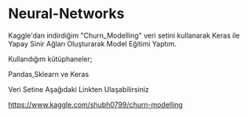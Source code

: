 # Neural-Networks

Kaggle'dan indirdiğim "Churn_Modelling" veri setini kullanarak Keras ile Yapay Sinir Ağları Oluşturarak Model Eğitimi Yaptım.

Kullandığım kütüphaneler;

Pandas,Sklearn ve Keras

Veri Setine Aşağıdaki Linkten Ulaşabilirsiniz

https://www.kaggle.com/shubh0799/churn-modelling
